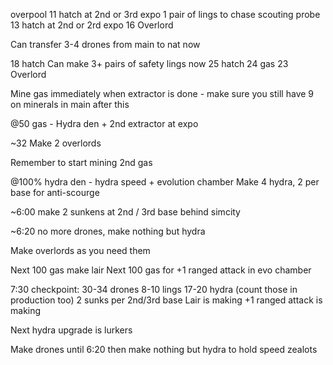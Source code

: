 overpool
11 hatch at 2nd or 3rd expo
1 pair of lings to chase scouting probe
13 hatch at 2nd or 2rd expo
16 Overlord

Can transfer 3-4 drones from main to nat now

18 hatch
Can make 3+ pairs of safety lings now
25 hatch
24 gas
23 Overlord

Mine gas immediately when extractor is done - make sure you still have 9 on minerals in main after this

@50 gas - Hydra den + 2nd extractor at expo

~32 Make 2 overlords

Remember to start mining 2nd gas

@100% hydra den - hydra speed + evolution chamber
Make 4 hydra, 2 per base for anti-scourge

~6:00 make 2 sunkens at 2nd / 3rd base behind simcity

~6:20 no more drones, make nothing but hydra

Make overlords as you need them

Next 100 gas make lair
Next 100 gas for +1 ranged attack in evo chamber


7:30 checkpoint:
30-34 drones
8-10 lings
17-20 hydra (count those in production too)
2 sunks per 2nd/3rd base
Lair is making
+1 ranged attack is making












Next hydra upgrade is lurkers

Make drones until 6:20 then make nothing but hydra to hold speed zealots

